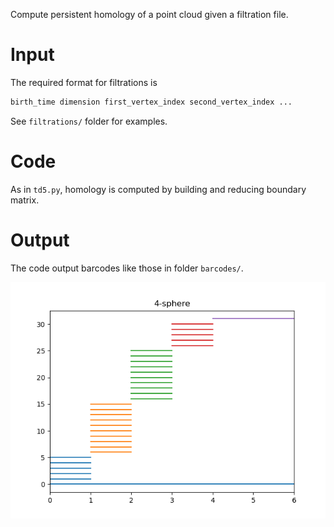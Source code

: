 Compute persistent homology of a point cloud given a filtration file.

# Input


The required format for filtrations is
```bash
birth_time dimension first_vertex_index second_vertex_index ...
```
See `filtrations/` folder for examples. 

# Code 
As in `td5.py`, homology is computed by building and reducing boundary matrix.

# Output
The code output barcodes like those in folder `barcodes/`.

![Barcode of the 4-sphere](figures/4-sphere.png)
